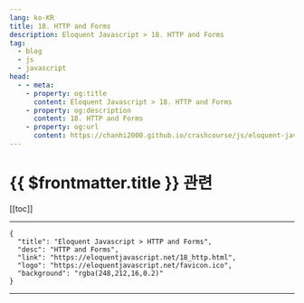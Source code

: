 ```yaml
---
lang: ko-KR
title: 18. HTTP and Forms
description: Eloquent Javascript > 18. HTTP and Forms
tag: 
  - blog
  - js
  - javascript
head:
  - - meta:
    - property: og:title
      content: Eloquent Javascript > 18. HTTP and Forms
    - property: og:description
      content: 18. HTTP and Forms
    - property: og:url
      content: https://chanhi2000.github.io/crashcourse/js/eloquent-javascript/18.html
---
```


# {{ $frontmatter.title }} 관련

[[toc]]

---

```component VPCard
{
  "title": "Eloquent Javascript > HTTP and Forms",
  "desc": "HTTP and Forms",
  "link": "https://eloquentjavascript.net/18_http.html",
  "logo": "https://eloquentjavascript.net/favicon.ico",
  "background": "rgba(248,212,16,0.2)"
}
```

---

